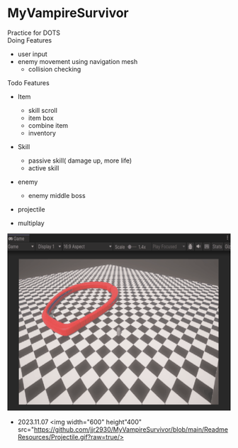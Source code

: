 # MyVampireSurvivor
Practice for DOTS <br>
Doing Features
+ user input
+ enemy movement using navigation mesh
  + collision checking

Todo Features
+ Item
  + skill scroll
  + item box
  + combine item
  + inventory

+ Skill
  + passive skill( damage up, more life)
  + active skill

+ enemy
  + enemy middle boss

+ projectile

+ multiplay
<img width="600" height="400" src="https://github.com/jjr2930/MyVampireSurvivor/blob/main/ReadmeResources/20231027.gif?raw=true"/>

+ 2023.11.07
<img width="600" height"400" src="https://github.com/jjr2930/MyVampireSurvivor/blob/main/ReadmeResources/Projectile.gif?raw=true/>
